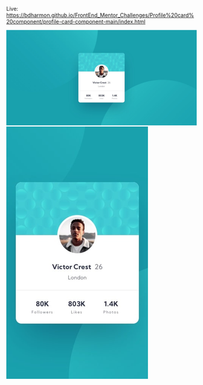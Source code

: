 Live: https://bdharmon.github.io/FrontEnd_Mentor_Challenges/Profile%20card%20component/profile-card-component-main/index.html

![Design preview for the Profile card component coding challenge](./design/desktop-design.jpg)
![Design preview for the Profile card component coding challenge](./design/mobile-design.jpg)
